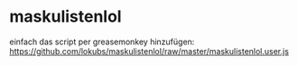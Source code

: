 # maskulistenlol

einfach das script per greasemonkey hinzufügen: https://github.com/lokubs/maskulistenlol/raw/master/maskulistenlol.user.js
